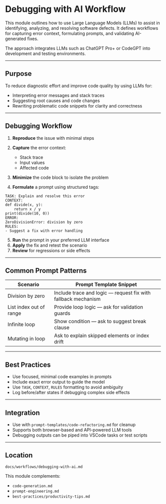 # Debugging with AI Workflow

This module outlines how to use Large Language Models (LLMs) to assist in identifying, analyzing, and resolving software defects. It defines workflows for capturing error context, formulating prompts, and validating AI-generated fixes.

The approach integrates LLMs such as ChatGPT Pro+ or CodeGPT into development and testing environments.

---

## Purpose

To reduce diagnostic effort and improve code quality by using LLMs for:

* Interpreting error messages and stack traces
* Suggesting root causes and code changes
* Rewriting problematic code snippets for clarity and correctness

---

## Debugging Workflow

1. **Reproduce** the issue with minimal steps
2. **Capture** the error context:

   * Stack trace
   * Input values
   * Affected code
3. **Minimize** the code block to isolate the problem
4. **Formulate** a prompt using structured tags:

```text
TASK: Explain and resolve this error
CONTEXT:
def divide(x, y):
    return x / y
print(divide(10, 0))
ERROR:
ZeroDivisionError: division by zero
RULES:
- Suggest a fix with error handling
```

5. **Run** the prompt in your preferred LLM interface
6. **Apply** the fix and retest the scenario
7. **Review** for regressions or side effects

---

## Common Prompt Patterns

| Scenario                | Prompt Template Snippet                                       |
| ----------------------- | ------------------------------------------------------------- |
| Division by zero        | Include trace and logic — request fix with fallback mechanism |
| List index out of range | Provide loop logic — ask for validation guards                |
| Infinite loop           | Show condition — ask to suggest break clause                  |
| Mutating in loop        | Ask to explain skipped elements or index drift                |

---

## Best Practices

* Use focused, minimal code examples in prompts
* Include exact error output to guide the model
* Use `TASK`, `CONTEXT`, `RULES` formatting to avoid ambiguity
* Log before/after states if debugging complex side effects

---

## Integration

* Use with `prompt-templates/code-refactoring.md` for cleanup
* Supports both browser-based and API-powered LLM tools
* Debugging outputs can be piped into VSCode tasks or test scripts

---

## Location

```
docs/workflows/debugging-with-ai.md
```

This module complements:

* `code-generation.md`
* `prompt-engineering.md`
* `best-practices/productivity-tips.md`
